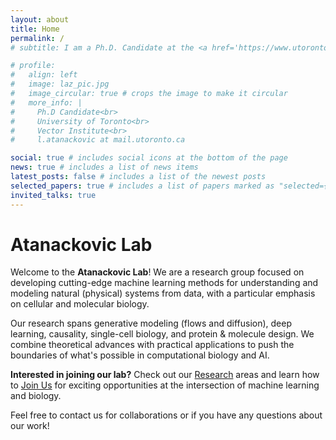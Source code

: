 ```yaml
---
layout: about
title: Home
permalink: /
# subtitle: I am a Ph.D. Candidate at the <a href='https://www.utoronto.ca/'>University of Toronto</a> in <a href='https://www.ece.utoronto.ca/'>The Department of Electrical & Computer Engineering</a> and the <a href='https://vectorinstitute.ai/'>Vector Institute</a>.

# profile:
#   align: left
#   image: laz_pic.jpg
#   image_circular: true # crops the image to make it circular
#   more_info: |
#     Ph.D Candidate<br>
#     University of Toronto<br>
#     Vector Institute<br>
#     l.atanackovic at mail.utoronto.ca

social: true # includes social icons at the bottom of the page
news: true # includes a list of news items
latest_posts: false # includes a list of the newest posts
selected_papers: true # includes a list of papers marked as "selected={true}"
invited_talks: true
---
```


# Atanackovic Lab

Welcome to the **Atanackovic Lab**! We are a research group focused on developing cutting-edge machine learning methods for understanding and modeling natural (physical) systems from data, with a particular emphasis on cellular and molecular biology.

Our research spans generative modeling (flows and diffusion), deep learning, causality, single-cell biology, and protein & molecule design. We combine theoretical advances with practical applications to push the boundaries of what's possible in computational biology and AI.

**Interested in joining our lab?** Check out our [Research](/research/) areas and learn how to [Join Us](/join-us/) for exciting opportunities at the intersection of machine learning and biology.

Feel free to contact us for collaborations or if you have any questions about our work!
